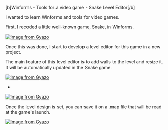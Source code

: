 [b]Winforms - Tools for a video game - Snake Level Editor[/b]

I wanted to learn Winforms and tools for video games.

First, I recoded a little well-known game, Snake, in Winforms.

[![Image from Gyazo](https://i.gyazo.com/9388024e0f469c6581e9522000766b87.gif)](https://gyazo.com/9388024e0f469c6581e9522000766b87)

Once this was done, I start to develop a level editor for this game in a new project.

The main feature of this level editor is to add walls to the level and resize it. It will be automatically updated in the Snake game.

[![Image from Gyazo](https://i.gyazo.com/a0a723a69faafb35f0beab49eb1341c5.gif)](https://gyazo.com/a0a723a69faafb35f0beab49eb1341c5)

-

[![Image from Gyazo](https://i.gyazo.com/51979fe4b1592de804bb72e5b75a3902.gif)](https://gyazo.com/51979fe4b1592de804bb72e5b75a3902)

Once the level design is set, you can save it on a .map file that will be read at the game's launch.

[![Image from Gyazo](https://i.gyazo.com/af7868700907181a0d31200eb6d21f2a.gif)](https://gyazo.com/af7868700907181a0d31200eb6d21f2a)


